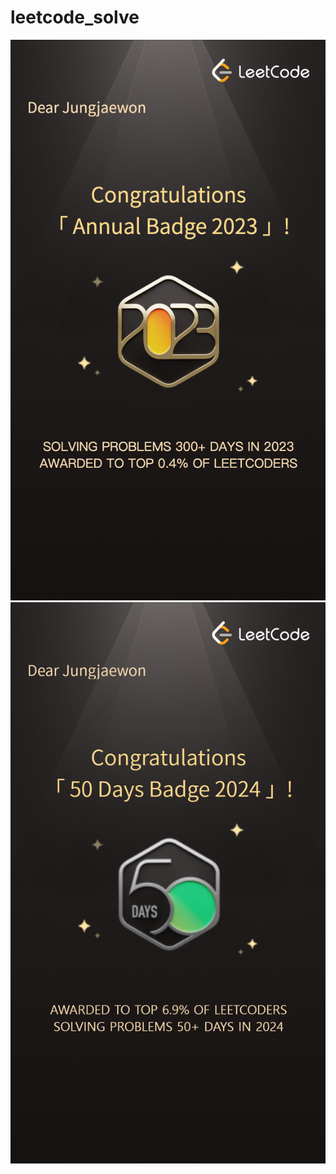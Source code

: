 # leetcode_solve

![2023_leetcode_badge](2023_leetcode_badge.png)
![2024_50_leetcode_badge](2024_50_leetcode_badge.png)
